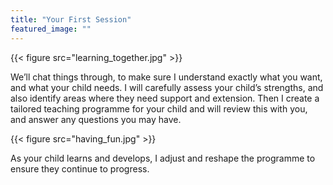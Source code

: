 ```yaml
---
title: "Your First Session"
featured_image: ""
---
```


{{< figure src="learning_together.jpg" >}}

We’ll chat things through, to make sure I understand exactly what you want, and what your child needs. I will carefully assess your child’s strengths, and also identify areas where they need support and extension. Then I create a tailored teaching programme for your child and will review this with you, and answer any questions you may have.

{{< figure src="having_fun.jpg" >}}

As your child learns and develops, I adjust and reshape the programme to ensure they continue to progress.